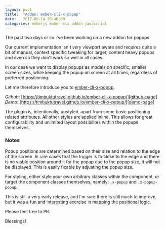 ```yaml
---
layout: post
title:  "Addon: ember-cli-x-popup"
date:   2017-06-14 20:46:00
categories: emberjs ember-cli addon javascript
---
```


The past two days or so I've been working on a new addon for popups. 

Our current implementation isn't very viewport aware and requires quite a bit of manual, context specific tweaking for larger, content heavy popups and even so they don't work so well in all cases. 

In our case we want to display popups as modals on specific, smaller screen sizes, while keeping the popup on screen at all times, regardless of preferred positioning.

Let me therefore introduce you to [ember-cli-x-popup][github-page].

*Github*: [https://timbuktutravel.github.io/ember-cli-x-popup/][github-page] <br>
*Demo*: [https://timbuktutravel.github.io/ember-cli-x-popup/][demo-page]

The plugin is, intentionally, unstyled, apart from some basic positioning related attributes. All other styles are applied inline. This allows for great configurability and unlimited layout possibilites within the popups themselves.

### Notes
Popup positions are determined based on their size and relation to the edge of the screen. In rare cases that the trigger is to close to the edge and there is no viable position around it for the popup due to the popup size, it will not be displayed. This is easily fixable by adjusting the popup size.

For styling, either style your own arbitrary classes within the component, or target the component classes themselves, namely: `.x-popup` and `.x-popup-popup`.

This is still a very early release, and I'm sure there is still much to improve, but it was a fun and interesting exercise in mapping the positional logic.

Please feel free to PR.

Blessings!


[github-page]: https://github.com/TimbuktuTravel/ember-cli-x-popup
[demo-page]: https://timbuktutravel.github.io/ember-cli-x-popup/


